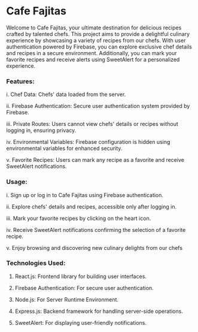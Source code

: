 # Cafe Fajitas

Welcome to Cafe Fajitas, your ultimate destination for delicious recipes crafted by talented chefs. This project aims to provide a delightful culinary experience by showcasing a variety of recipes from our chefs. With user authentication powered by Firebase, you can explore exclusive chef details and recipes in a secure environment. Additionally, you can mark your favorite recipes and receive alerts using SweetAlert for a personalized experience.

### Features:

i. Chef Data: Chefs' data loaded from the server.

ii. Firebase Authentication: Secure user authentication system provided by Firebase.

iii. Private Routes: Users cannot view chefs' details or recipes without logging in, ensuring privacy.

iv. Environmental Variables: Firebase configuration is hidden using environmental variables for enhanced security.

v. Favorite Recipes: Users can mark any recipe as a favorite and receive SweetAlert notifications.


### Usage:

i. Sign up or log in to Cafe Fajitas using Firebase authentication.

ii. Explore chefs' details and recipes, accessible only after logging in.

iii. Mark your favorite recipes by clicking on the heart icon.

iv. Receive SweetAlert notifications confirming the selection of a favorite recipe.

v. Enjoy browsing and discovering new culinary delights from our chefs

### Technologies Used:

1. React.js: Frontend library for building user interfaces.
   
2. Firebase Authentication: For secure user authentication.

3. Node.js: For Server Runtime Environment.
 
4. Express.js: Backend framework for handling server-side operations.

5. SweetAlert: For displaying user-friendly notifications.
